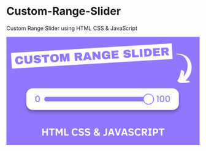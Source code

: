 # Custom-Range-Slider
Custom Range Slider using HTML CSS &amp; JavaScript 

![Screenshot](Miniatura.png)
